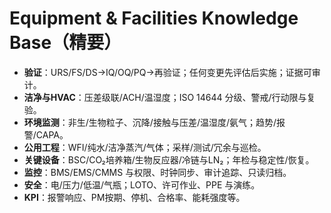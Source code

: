 # Equipment & Facilities Knowledge Base（精要）

- **验证**：URS/FS/DS→IQ/OQ/PQ→再验证；任何变更先评估后实施；证据可审计。
- **洁净与HVAC**：压差级联/ACH/温湿度；ISO 14644 分级、警戒/行动限与复验。
- **环境监测**：非生/生物粒子、沉降/接触与压差/温湿度/氨气；趋势/报警/CAPA。
- **公用工程**：WFI/纯水/洁净蒸汽/气体；采样/测试/冗余与巡检。
- **关键设备**：BSC/CO₂培养箱/生物反应器/冷链与LN₂；年检与稳定性/恢复。
- **监控**：BMS/EMS/CMMS 与权限、时钟同步、审计追踪、只读归档。
- **安全**：电/压力/低温/气瓶；LOTO、许可作业、PPE 与演练。
- **KPI**：报警响应、PM按期、停机、合格率、能耗强度等。
